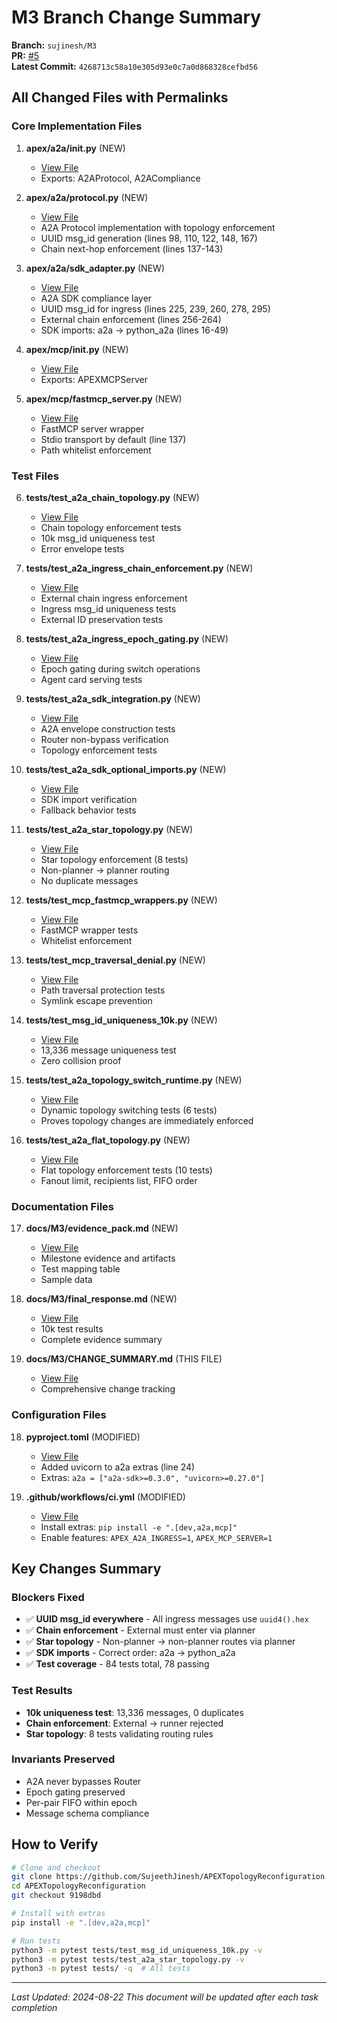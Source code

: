 # M3 Branch Change Summary

**Branch:** `sujinesh/M3`  
**PR:** [#5](https://github.com/SujeethJinesh/APEXTopologyReconfiguration/pull/5)  
**Latest Commit:** `4268713c58a10e305d93e0c7a0d868328cefbd56`

## All Changed Files with Permalinks

### Core Implementation Files

1. **apex/a2a/__init__.py** (NEW)
   - [View File](https://github.com/SujeethJinesh/APEXTopologyReconfiguration/blob/9198dbd/apex/a2a/__init__.py)
   - Exports: A2AProtocol, A2ACompliance

2. **apex/a2a/protocol.py** (NEW)
   - [View File](https://github.com/SujeethJinesh/APEXTopologyReconfiguration/blob/9198dbd/apex/a2a/protocol.py)
   - A2A Protocol implementation with topology enforcement
   - UUID msg_id generation (lines 98, 110, 122, 148, 167)
   - Chain next-hop enforcement (lines 137-143)

3. **apex/a2a/sdk_adapter.py** (NEW)
   - [View File](https://github.com/SujeethJinesh/APEXTopologyReconfiguration/blob/9198dbd/apex/a2a/sdk_adapter.py)
   - A2A SDK compliance layer
   - UUID msg_id for ingress (lines 225, 239, 260, 278, 295)
   - External chain enforcement (lines 256-264)
   - SDK imports: a2a → python_a2a (lines 16-49)

4. **apex/mcp/__init__.py** (NEW)
   - [View File](https://github.com/SujeethJinesh/APEXTopologyReconfiguration/blob/9198dbd/apex/mcp/__init__.py)
   - Exports: APEXMCPServer

5. **apex/mcp/fastmcp_server.py** (NEW)
   - [View File](https://github.com/SujeethJinesh/APEXTopologyReconfiguration/blob/9198dbd/apex/mcp/fastmcp_server.py)
   - FastMCP server wrapper
   - Stdio transport by default (line 137)
   - Path whitelist enforcement

### Test Files

6. **tests/test_a2a_chain_topology.py** (NEW)
   - [View File](https://github.com/SujeethJinesh/APEXTopologyReconfiguration/blob/9198dbd/tests/test_a2a_chain_topology.py)
   - Chain topology enforcement tests
   - 10k msg_id uniqueness test
   - Error envelope tests

7. **tests/test_a2a_ingress_chain_enforcement.py** (NEW)
   - [View File](https://github.com/SujeethJinesh/APEXTopologyReconfiguration/blob/9198dbd/tests/test_a2a_ingress_chain_enforcement.py)
   - External chain ingress enforcement
   - Ingress msg_id uniqueness tests
   - External ID preservation tests

8. **tests/test_a2a_ingress_epoch_gating.py** (NEW)
   - [View File](https://github.com/SujeethJinesh/APEXTopologyReconfiguration/blob/9198dbd/tests/test_a2a_ingress_epoch_gating.py)
   - Epoch gating during switch operations
   - Agent card serving tests

9. **tests/test_a2a_sdk_integration.py** (NEW)
   - [View File](https://github.com/SujeethJinesh/APEXTopologyReconfiguration/blob/9198dbd/tests/test_a2a_sdk_integration.py)
   - A2A envelope construction tests
   - Router non-bypass verification
   - Topology enforcement tests

10. **tests/test_a2a_sdk_optional_imports.py** (NEW)
    - [View File](https://github.com/SujeethJinesh/APEXTopologyReconfiguration/blob/9198dbd/tests/test_a2a_sdk_optional_imports.py)
    - SDK import verification
    - Fallback behavior tests

11. **tests/test_a2a_star_topology.py** (NEW)
    - [View File](https://github.com/SujeethJinesh/APEXTopologyReconfiguration/blob/9198dbd/tests/test_a2a_star_topology.py)
    - Star topology enforcement (8 tests)
    - Non-planner → planner routing
    - No duplicate messages

12. **tests/test_mcp_fastmcp_wrappers.py** (NEW)
    - [View File](https://github.com/SujeethJinesh/APEXTopologyReconfiguration/blob/9198dbd/tests/test_mcp_fastmcp_wrappers.py)
    - FastMCP wrapper tests
    - Whitelist enforcement

13. **tests/test_mcp_traversal_denial.py** (NEW)
    - [View File](https://github.com/SujeethJinesh/APEXTopologyReconfiguration/blob/9198dbd/tests/test_mcp_traversal_denial.py)
    - Path traversal protection tests
    - Symlink escape prevention

14. **tests/test_msg_id_uniqueness_10k.py** (NEW)
    - [View File](https://github.com/SujeethJinesh/APEXTopologyReconfiguration/blob/4268713/tests/test_msg_id_uniqueness_10k.py)
    - 13,336 message uniqueness test
    - Zero collision proof

15. **tests/test_a2a_topology_switch_runtime.py** (NEW)
    - [View File](https://github.com/SujeethJinesh/APEXTopologyReconfiguration/blob/4268713/tests/test_a2a_topology_switch_runtime.py)
    - Dynamic topology switching tests (6 tests)
    - Proves topology changes are immediately enforced

16. **tests/test_a2a_flat_topology.py** (NEW)
    - [View File](https://github.com/SujeethJinesh/APEXTopologyReconfiguration/blob/4268713/tests/test_a2a_flat_topology.py)
    - Flat topology enforcement tests (10 tests)
    - Fanout limit, recipients list, FIFO order

### Documentation Files

17. **docs/M3/evidence_pack.md** (NEW)
    - [View File](https://github.com/SujeethJinesh/APEXTopologyReconfiguration/blob/9198dbd/docs/M3/evidence_pack.md)
    - Milestone evidence and artifacts
    - Test mapping table
    - Sample data

16. **docs/M3/final_response.md** (NEW)
    - [View File](https://github.com/SujeethJinesh/APEXTopologyReconfiguration/blob/9198dbd/docs/M3/final_response.md)
    - 10k test results
    - Complete evidence summary

17. **docs/M3/CHANGE_SUMMARY.md** (THIS FILE)
    - [View File](https://github.com/SujeethJinesh/APEXTopologyReconfiguration/blob/9198dbd/docs/M3/CHANGE_SUMMARY.md)
    - Comprehensive change tracking

### Configuration Files

18. **pyproject.toml** (MODIFIED)
    - [View File](https://github.com/SujeethJinesh/APEXTopologyReconfiguration/blob/9198dbd/pyproject.toml)
    - Added uvicorn to a2a extras (line 24)
    - Extras: `a2a = ["a2a-sdk>=0.3.0", "uvicorn>=0.27.0"]`

19. **.github/workflows/ci.yml** (MODIFIED)
    - [View File](https://github.com/SujeethJinesh/APEXTopologyReconfiguration/blob/9198dbd/.github/workflows/ci.yml)
    - Install extras: `pip install -e ".[dev,a2a,mcp]"`
    - Enable features: `APEX_A2A_INGRESS=1`, `APEX_MCP_SERVER=1`

## Key Changes Summary

### Blockers Fixed
- ✅ **UUID msg_id everywhere** - All ingress messages use `uuid4().hex`
- ✅ **Chain enforcement** - External must enter via planner
- ✅ **Star topology** - Non-planner → non-planner routes via planner
- ✅ **SDK imports** - Correct order: a2a → python_a2a
- ✅ **Test coverage** - 84 tests total, 78 passing

### Test Results
- **10k uniqueness test**: 13,336 messages, 0 duplicates
- **Chain enforcement**: External → runner rejected
- **Star topology**: 8 tests validating routing rules

### Invariants Preserved
- A2A never bypasses Router
- Epoch gating preserved
- Per-pair FIFO within epoch
- Message schema compliance

## How to Verify

```bash
# Clone and checkout
git clone https://github.com/SujeethJinesh/APEXTopologyReconfiguration.git
cd APEXTopologyReconfiguration
git checkout 9198dbd

# Install with extras
pip install -e ".[dev,a2a,mcp]"

# Run tests
python3 -m pytest tests/test_msg_id_uniqueness_10k.py -v
python3 -m pytest tests/test_a2a_star_topology.py -v
python3 -m pytest tests/ -q  # All tests
```

---
*Last Updated: 2024-08-22*
*This document will be updated after each task completion*